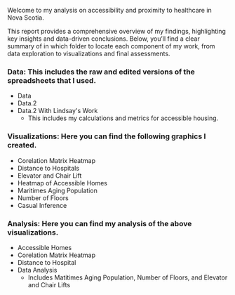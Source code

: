 Welcome to my analysis on accessibility and proximity to healthcare in Nova Scotia.

This report provides a comprehensive overview of my findings, highlighting key insights and data-driven conclusions. Below, you’ll find a clear summary of in which folder to locate each component of my work, from data exploration to visualizations and final assessments.

### Data: This includes the raw and edited versions of the spreadsheets that I used. 
* Data 
* Data.2 
* Data.2 With Lindsay's Work 
  * This includes my calculations and metrics for accessible housing. 

### Visualizations:  Here you can find the following graphics I created. 
* Corelation Matrix Heatmap 
* Distance to Hospitals
* Elevator and Chair Lift 
* Heatmap of Accessible Homes 
* Maritimes Aging Population 
* Number of Floors 
* Casual Inference

### Analysis: Here you can find my analysis of the above visualizations. 
* Accessible Homes
* Corelation Matrix Heatmap
* Distance to Hospital
* Data Analysis
   * Includes Matitimes Aging Population, Number of Floors, and Elevator and Chair Lifts


